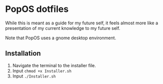 # PopOS dotfiles

While this is meant as a guide for my future self, it feels almost more like a presentation of my current knowledge to my future self.

Note that PopOS uses a gnome desktop environment.

## Installation

1. Navigate the terminal to the installer file.
2. Input `chmod +x Installer.sh`
3. Input `./Installer.sh`
